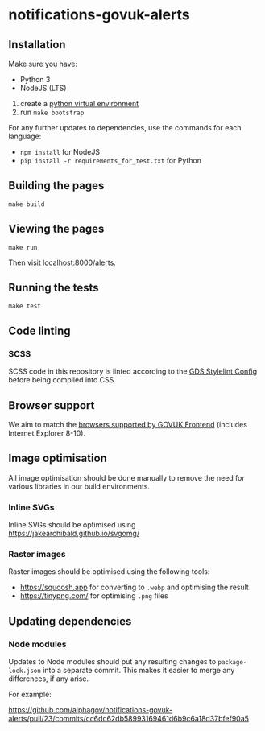 # notifications-govuk-alerts

## Installation

Make sure you have:
- Python 3
- NodeJS (LTS)

1. create a [python virtual environment](https://docs.python.org/3/tutorial/venv.html#creating-virtual-environments)
2. run `make bootstrap`

For any further updates to dependencies, use the commands for each language:
- `npm install` for NodeJS
- `pip install -r requirements_for_test.txt` for Python

## Building the pages

```
make build
```

## Viewing the pages

```
make run
```

Then visit [localhost:8000/alerts](http://localhost:8000/alerts).

## Running the tests

```
make test
```

## Code linting

### SCSS

SCSS code in this repository is linted according to the [GDS Stylelint Config](https://github.com/alphagov/stylelint-config-gds) before being compiled into CSS.

## Browser support

We aim to match the [browsers supported by GOVUK Frontend](https://github.com/alphagov/govuk-frontend#browser-and-assistive-technology-support) (includes Internet Explorer 8-10).

## Image optimisation

All image optimisation should be done manually to remove the need for various libraries in our build
environments.

### Inline SVGs

Inline SVGs should be optimised using https://jakearchibald.github.io/svgomg/

### Raster images

Raster images should be optimised using the following tools:
- https://squoosh.app for converting to `.webp` and optimising the result
- https://tinypng.com/ for optimising `.png` files

## Updating dependencies

### Node modules

Updates to Node modules should put any resulting changes to `package-lock.json` into a separate
commit. This makes it easier to merge any differences, if any arise.

For example:

https://github.com/alphagov/notifications-govuk-alerts/pull/23/commits/cc6dc62db58993169461d6b9c6a18d37bfef90a5
